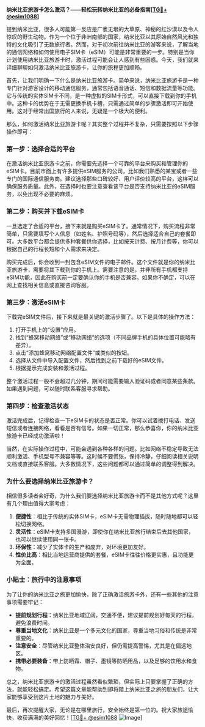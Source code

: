 **纳米比亚旅游卡怎么激活？——轻松玩转纳米比亚的必备指南[[TG💪+ @esim1088](https://t.me/s/esim1088)]**

提到纳米比亚，很多人可能第一反应是广袤无垠的大草原、神秘的红沙漠以及令人惊叹的野生动物。作为一个位于非洲南部的国家，纳米比亚以其原始自然风光和独特的文化吸引了无数旅行者。然而，对于初次前往纳米比亚的游客来说，了解当地的通信网络和如何使用电子SIM卡（eSIM）可能是非常重要的一步。特别是当你计划使用纳米比亚旅游卡时，激活过程可能会让人感到有些困惑。今天，我们就来详细聊聊如何激活纳米比亚旅游卡，让你的旅程更加顺畅。

首先，让我们明确一下什么是纳米比亚旅游卡。简单来说，纳米比亚旅游卡是一种专门针对游客设计的移动通信服务，通常包括语音通话、短信和数据流量等功能。它与传统的实体SIM卡不同，是一种虚拟的SIM卡形式，可以直接下载到你的手机中。这种卡的优势在于无需更换手机卡槽，只需通过简单的步骤激活即可开始使用。这对于经常出国旅行的人来说，无疑是一个极大的便利。

那么，如何激活纳米比亚旅游卡呢？其实整个过程并不复杂，只需要按照以下步骤操作即可：

### **第一步：选择合适的平台**
在激活纳米比亚旅游卡之前，你需要先选择一个可靠的平台来购买和管理你的eSIM卡。目前市面上有许多提供eSIM服务的公司，比如我们熟悉的某宝或者一些专门的国际通信服务商。建议选择那些口碑较好、用户评价较高的平台，这样可以确保服务质量。此外，在选择时也要注意查看该平台是否支持纳米比亚的eSIM服务，以免出现不必要的麻烦。

### **第二步：购买并下载eSIM卡**
一旦选定了合适的平台，接下来就是购买eSIM卡了。通常情况下，购买流程非常简单，只需要填写个人信息（如姓名、护照号码等），然后选择适合自己的套餐即可。大多数平台都会提供多种套餐供你选择，比如按天计费、按月计费等，你可以根据自己的行程长短和个人需求来决定。

购买完成后，你会收到一封包含eSIM文件的电子邮件。这个文件就是你的纳米比亚旅游卡，需要将其下载到你的手机上。需要注意的是，并非所有手机都支持eSIM功能，因此在购买前一定要确认你的手机是否兼容。如果你不确定，可以在网上查找相关信息或直接咨询客服。

### **第三步：激活eSIM卡**
下载完eSIM文件后，接下来就是最关键的激活步骤了。以下是具体的操作方法：

1. 打开手机上的“设置”应用。
2. 找到“蜂窝移动网络”或“移动网络”的选项（不同品牌手机的具体位置可能略有差异）。
3. 点击“添加蜂窝移动网络配置文件”或类似的按钮。
4. 选择从文件中导入配置文件，然后找到之前下载好的eSIM文件。
5. 根据提示完成安装和激活过程。

整个激活过程一般不会超过几分钟，期间可能需要输入验证码或者同意某些条款。如果遇到问题，可以随时联系客服寻求帮助。

### **第四步：检查激活状态**
激活完成后，记得检查一下eSIM卡的状态是否正常。你可以试着拨打电话、发送短信或者连接网络，看看是否有信号。如果一切正常，那么恭喜你，你的纳米比亚旅游卡已经成功激活啦！

当然，在实际操作过程中，可能会遇到各种各样的问题。比如网络不稳定导致无法顺利激活、手机型号不兼容等等。这时候不要慌张，保持冷静，仔细阅读相关说明文档或直接联系客服。大多数情况下，这些问题都可以通过简单的调整得到解决。

### **为什么要选择纳米比亚旅游卡？**
相信很多读者会好奇，为什么我们要选择纳米比亚旅游卡而不是其他方式呢？这里有几个理由值得大家考虑：

1. **便捷性**：相比于传统的实体SIM卡，eSIM卡无需物理插拔，随时随地都可以轻松切换网络。
2. **灵活性**：eSIM卡支持多国漫游，即使你在纳米比亚旅行结束后去其他国家，也可以继续使用同一张卡。
3. **环保性**：减少了实体卡的生产和废弃，对环境更加友好。
4. **性价比高**：相比当地运营商提供的套餐，eSIM卡往往价格更实惠，且功能更为全面。

### **小贴士：旅行中的注意事项**
为了让你的纳米比亚之旅更加愉快，除了正确激活旅游卡外，还有一些其他的注意事项需要牢记：

- **提前规划行程**：纳米比亚地域辽阔，交通不便，建议提前规划好每天的行程，避免浪费时间。
- **尊重当地文化**：纳米比亚是一个多元文化的国家，尊重当地习俗和传统是非常重要的。
- **注意安全**：尽管纳米比亚整体治安良好，但仍需提高警惕，尤其是在偏远地区。
- **携带必要装备**：带上防晒霜、帽子、墨镜等防晒用品，以及足够的饮用水和食物。

总之，纳米比亚旅游卡的激活过程虽然看似繁琐，但实际上只要掌握了正确的方法，就能轻松搞定。希望这篇文章能帮助到即将踏上纳米比亚之旅的朋友们，让大家能够享受到这片土地的魅力与美好。

最后，再次提醒大家，无论是在哪里旅行，安全始终是第一位的。祝大家旅途愉快，收获满满的美好回忆！[[TG💪+ @esim1088](https://t.me/s/esim1088) ![Image](https://i.postimg.cc/4NQfJmqS/Snipaste-2025-05-13-00-14-12.png)]